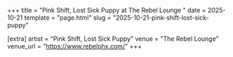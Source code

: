 +++
title = "Pink Shift, Lost Sick Puppy at The Rebel Lounge "
date = 2025-10-21
template = "page.html"
slug = "2025-10-21-pink-shift-lost-sick-puppy"

[extra]
artist = "Pink Shift, Lost Sick Puppy"
venue = "The Rebel Lounge"
venue_url = "https://www.rebelphx.com/"
+++
